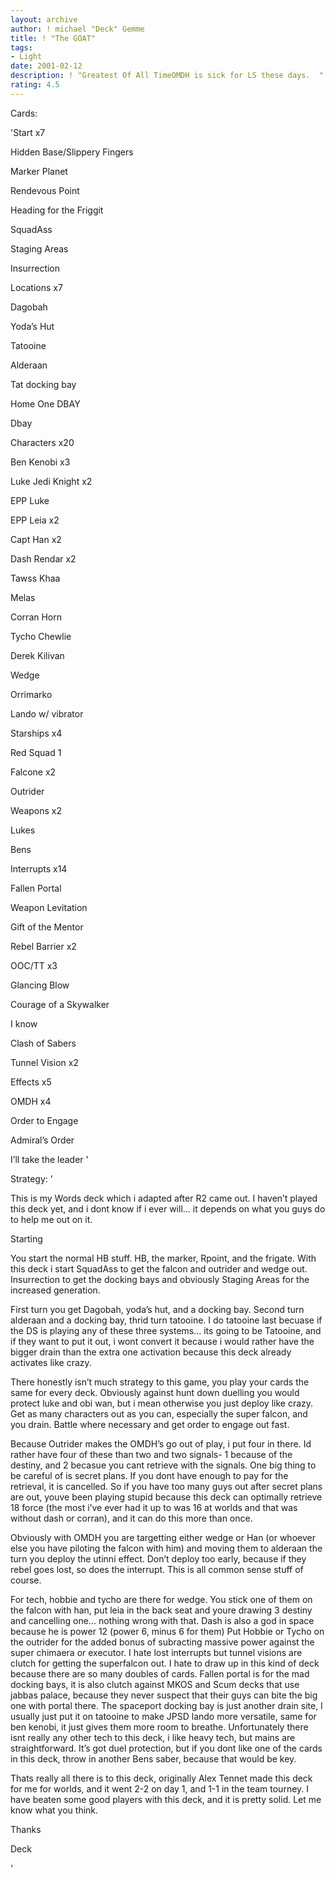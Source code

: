 ```yaml
---
layout: archive
author: ! michael "Deck" Gemme
title: ! "The GOAT"
tags:
- Light
date: 2001-02-12
description: ! "Greatest Of All TimeOMDH is sick for LS these days.  "
rating: 4.5
---
```

Cards: 

'Start x7

Hidden Base/Slippery Fingers

Marker Planet

Rendevous Point

Heading for the Friggit

SquadAss

Staging Areas

Insurrection


Locations x7

Dagobah

Yoda’s Hut

Tatooine 

Alderaan

Tat docking bay

Home One DBAY

Dbay


Characters x20

Ben Kenobi x3

Luke Jedi Knight x2

EPP Luke 

EPP Leia x2

Capt Han x2

Dash Rendar x2

Tawss Khaa

Melas

Corran Horn

Tycho Chewlie

Derek Kilivan

Wedge

Orrimarko

Lando w/ vibrator


Starships x4

Red Squad 1

Falcone x2

Outrider


Weapons x2

Lukes

Bens


Interrupts x14

Fallen Portal

Weapon Levitation

Gift of the Mentor

Rebel Barrier x2

OOC/TT x3

Glancing Blow

Courage of a Skywalker

I know

Clash of Sabers

Tunnel Vision x2


Effects x5

OMDH x4

Order to Engage


Admiral’s Order

I’ll take the leader '

Strategy: '

This is my Words deck which i adapted after R2 came out.  I haven’t played this deck yet, and i dont know if i ever will... it depends on what you guys do to help me out on it.  


Starting

You start the normal HB stuff. HB, the marker, Rpoint, and the frigate.  With this deck i start SquadAss to get the falcon and outrider and wedge out.  Insurrection to get the docking bays and obviously Staging Areas for the increased generation.


First turn you get Dagobah, yoda’s hut, and a docking bay.  Second turn alderaan and a docking bay, thrid turn tatooine.  I do tatooine last becuase if the DS is playing any of these three systems... its going to be Tatooine, and if they want to put it out, i wont convert it because i would rather have the bigger drain than the extra one activation because this deck already activates like crazy. 


There honestly isn’t much strategy to this game, you play your cards the same for every deck.  Obviously against hunt down duelling you would protect luke and obi wan, but i mean otherwise you just deploy like crazy.  Get as many characters out as you can, especially the super falcon, and you drain.  Battle where necessary and get order to engage out fast.  


Because Outrider makes the OMDH’s go out of play, i put four in there.  Id rather have four of these than two and two signals- 1 because of the destiny, and 2 becasue you cant retrieve with the signals.  One big thing to be careful of is secret plans.  If you dont have enough to pay for the retrieval, it is cancelled.  So if you have too many guys out after secret plans are out, youve been playing stupid because this deck can optimally retrieve 18 force (the most i’ve ever had it up to was 16 at worlds and that was without dash or corran), and it can do this more than once.  



Obviously with OMDH you are targetting either wedge or Han (or whoever else you have piloting the falcon with him) and moving them to alderaan the turn you deploy the utinni effect.  Don’t deploy too early, because if they rebel goes lost, so does the interrupt.  This is all common sense stuff of course. 


For tech, hobbie and tycho are there for wedge.  You stick one of them on the falcon with han, put leia in the back seat and youre drawing 3 destiny and cancelling one... nothing wrong with that.  Dash is also a god in space because he is power 12 (power 6, minus 6 for them) Put Hobbie or Tycho on the outrider for the added bonus of subracting massive power against the super chimaera or executor.  I hate lost interrupts but tunnel visions are clutch for getting the superfalcon out.  I hate to draw up in this kind of deck because there are so many doubles of cards.  Fallen portal is for the mad docking bays, it is also clutch against MKOS and Scum decks that use jabbas palace, because they never suspect that their guys can bite the big one with portal there.  The spaceport docking bay is just another drain site, I usually just put it on tatooine to make JPSD lando more versatile, same for ben kenobi, it just gives them more room to breathe.  Unfortunately there isnt really any other tech to this deck, i like heavy tech, but mains are straightforward.  It’s got duel protection, but if you dont like one of the cards in this deck, throw in another Bens saber, because that would be key.  


Thats really all there is to this deck, originally Alex Tennet made this deck for me for worlds, and it went 2-2 on day 1, and 1-1 in the team tourney.  I have beaten some good players with this deck, and it is pretty solid.  Let me know what you think.

Thanks

Deck

'